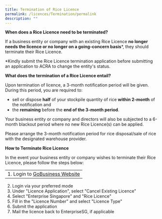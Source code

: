 ```yaml
---
title: Termination of Rice Licence
permalink: /licences/Termination/permalink
description: ""
---
```


**When does a Rice Licence need to be terminated?**

If a business entity or company with an existing Rice Licence **no longer needs the licence or no longer on a going-concern basis***, they should terminate their Rice Licence.

*Kindly submit the Rice Licence termination application before submitting an application to ACRA to change the entity's status.

**What does the termination of a Rice Licence entail?**

Upon termination of licence, a 3-month notification period will be given. During this period, you are required to:
* sell or dispose **half** of your stockpile quantity of rice **within 2-month** of the notification and 
* the **remaining** before the **end of the 3-month period**. 

Your business entity or company and directors will also be subjected to a 6-month blackout period where no new Rice Licence(s) can be applied.

Please arrange the 3-month notification period for rice disposal/sale of rice with the designated warehouse provider.

**How to Terminate Rice Licence**

In the event your business entity or company wishes to terminate their Rice Licence, please follow the steps below:

|  | 
| -- | 
| 1. Login to [GoBusiness Website](https://www.gobusiness.gov.sg/) 
2. Login via your preferred mode
3. Under "Licence Application", select "Cancel Existing Licence"
4. Select "Enterprise Singapore" and "Rice Licence"
5. Fill in the "Licence Number" and select "Licence Type"
6. Submit the application 
7. Mail the licence back to EnterpriseSG, if applicable